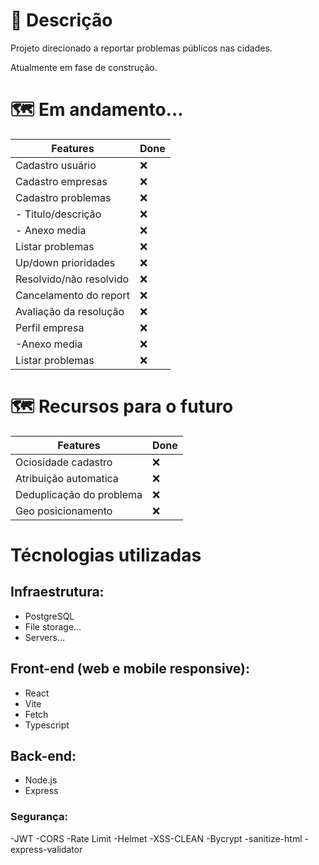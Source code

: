 # 📝 Descrição

Projeto direcionado a reportar problemas públicos nas cidades.

Atualmente em fase de construção.

# 🗺️ Em andamento...

| Features                | Done |
| ----------------------- | ---- |
| Cadastro usuário        | :x:  |
| Cadastro empresas       | :x:  |
| Cadastro problemas      | :x:  |
| - Titulo/descrição      | :x:  |
| - Anexo media           | :x:  |
| Listar problemas        | :x:  |
| Up/down prioridades     | :x:  |
| Resolvido/não resolvido | :x:  |
| Cancelamento do report  | :x:  |
| Avaliação da resolução  | :x:  |
| Perfil empresa          | :x:  |
| -Anexo media            | :x:  |
| Listar problemas        | :x:  |

# 🗺️ Recursos para o futuro

| Features                 | Done |
| ------------------------ | ---- |
| Ociosidade cadastro      | :x:  |
| Atribuição automatica    | :x:  |
| Deduplicação do problema | :x:  |
| Geo posicionamento       | :x:  |

# Técnologias utilizadas

## Infraestrutura:

- PostgreSQL
- File storage...
- Servers...

## Front-end (web e mobile responsive):

- React
- Vite
- Fetch
- Typescript

## Back-end:

- Node.js
- Express

### Segurança:

-JWT
-CORS
-Rate Limit
-Helmet
-XSS-CLEAN
-Bycrypt
-sanitize-html
-express-validator
